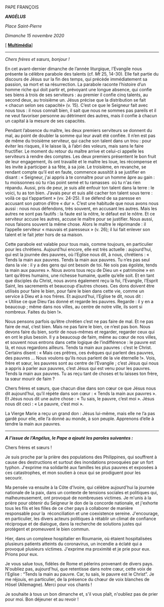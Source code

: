 PAPE FRANÇOIS

***ANGÉLUS***

*Place Saint-Pierre*

*Dimanche 15 novembre 2020*

[ **[Multimédia](http://w2.vatican.va/content/francesco/fr/events/event.dir.html/content/vaticanevents/fr/2020/11/15/angelus.html)**]

* * *

*Chers frères et sœurs, bonjour !*

En cet avant-dernier dimanche de l’année liturgique, l’Evangile nous présente la célèbre parabole des talents (cf. *Mt* 25, 14-30). Elle fait partie du discours de Jésus sur la fin des temps, qui précède immédiatement sa passion, sa mort et sa résurrection. La parabole raconte l’histoire d’un homme riche qui doit partir et, prévoyant une longue absence, qui confie ses biens à trois de ses serviteurs : au premier il confie cinq talents, au second deux, au troisième un. Jésus précise que la distribution se fait « chacun selon ses capacité» (v. 15). C’est ce que le Seigneur fait avec nous tous : il nous connaît bien, il sait que nous ne sommes pas pareils et il ne veut favoriser personne au détriment des autres, mais il confie à chacun un capital à la mesure de ses capacités.

Pendant l’absence du maître, les deux premiers serviteurs se donnent du mal, au point de doubler la somme qui leur avait été confiée. Il n’en est pas de même du troisième serviteur, qui cache son talent dans un trou : pour éviter les risques, il le laisse là, à l’abri des voleurs, mais sans le faire fructifier. Le moment du retour du maître arrive et celui-ci appelle les serviteurs à rendre des comptes. Les deux premiers présentent le bon fruit de leur engagement, ils ont travaillé et le maître les loue, les récompense et les invite à participer à sa fête, à sa joie. Le troisième, en revanche, se rendant compte qu’il est en faute, commence aussitôt à se justifier en disant : « Seigneur, j'ai appris à te connaître pour un homme âpre au gain : tu moissonnes où tu n’as point semé et tu ramasses  où tu n'as rien répandu. Aussi, pris de peur, je suis allé enfouir ton talent dans la terre : le voici, tu as ton bien. J’avais peur et suis allé cacher ton talent sous terre : voilà ce qui t’appartient » (vv. 24-25). Il se défend de sa paresse en accusant son patron d’être « dur ». C’est une habitude que nous avons nous aussi : nous nous défendons, très souvent, en accusant les autres. Mais les autres ne sont pas fautifs : la faute est la nôtre, le défaut est le nôtre. Et ce serviteur accuse les autres, accuse le maître pour se justifier. Nous aussi, nous faisons souvent la même chose. Alors le maître le réprimande : il l’appelle serviteur « mauvais et paresseux » (v. 26); il lui fait enlever son talent et le fait jeter hors de sa maison.

Cette parabole est valable pour tous mais, comme toujours, en particulier pour les chrétiens. Aujourd’hui encore, elle est très actuelle : aujourd’hui, qui est la journée des pauvres, où l’Eglise nous dit, à nous, chrétiens : « Tends la main aux pauvres. Tends la main aux pauvres. Tu n’es pas seul dans la vie : il y a des gens qui ont besoin de toi. Ne sois pas égoïste, tends la main aux pauvres ». Nous avons tous reçu de Dieu un « patrimoine » en tant qu’êtres humains, une richesse humaine, quelle qu’elle soit. Et en tant que disciples du Christ, nous avons également reçu la foi, l’Evangile, l’Esprit Saint, les sacrements et beaucoup d’autres choses. Ces dons doivent être utilisés pour faire le bien, pour faire le bien dans cette vie, comme un service à Dieu et à nos frères. Et aujourd’hui, l’Eglise te dit, nous dit : « Utilise ce que Dieu t’as donné et regarde les pauvres. Regarde : il y en a beaucoup ; même dans nos villes, au centre de notre ville, ils sont si nombreux. Faites du bien !».

Nous pensons parfois qu’être chrétien c’est ne pas faire de mal. Et ne pas faire de mal, c’est bien. Mais ne pas faire le bien, ce n’est pas bon. Nous devons faire du bien, sortir de nous-mêmes et regarder, regarder ceux qui en ont le plus besoin. Il y a beaucoup de faim, même au cœur de nos villes, et souvent nous entrons dans cette logique de l’indifférence : le pauvre est là, et nous regardons ailleurs. Tends ta main aux pauvres : c’est le Christ. Certains disent : « Mais ces prêtres, ces évêques qui parlent des pauvres, des pauvres … Nous voulons qu’ils nous parlent de la vie éternelle !». Vois, frère et sœur, les pauvres sont au centre de l’Evangile ; c’est Jésus qui nous a appris à parler aux pauvres, c’est Jésus qui est venu pour les pauvres. Tends la main aux pauvres. Tu as reçu tant de choses et tu laisses ton frère, ta sœur mourir de faim ?

Chers frères et sœurs, que chacun dise dans son cœur ce que Jésus nous dit aujourd’hui, qu’il répète dans son cœur : « Tends la main aux pauvres ». Et Jésus nous dit une autre chose : « Tu sais, le pauvre, c’est moi ». Jésus nous dit ceci : « Le pauvre, c’est moi ».

La Vierge Marie a reçu un grand don : Jésus lui-même, mais elle ne l’a pas gardé pour elle, elle l’a donné au monde, à son peuple. Apprenons d’elle à tendre la main aux pauvres.

* * *

***A l’issue de l’Angélus, le Pape a ajouté les paroles suivantes :***

Chers frères et sœurs !

Je suis proche par la prière des populations des Philippines, qui souffrent à cause des destructions et surtout des inondations provoquées par un fort typhon. J'exprime ma solidarité aux familles les plus pauvres et exposées à ces catastrophes, et mon soutien à ceux qui se prodiguent pour les secourir.

Ma pensée va ensuite à la Côte d'Ivoire, qui célèbre aujourd'hui la journée nationale de la paix, dans un contexte de tensions sociales et politiques qui, malheureusement, ont provoqué de nombreuses victimes. Je m'unis à la prière pour obtenir du Seigneur le don de la concorde nationale, et j'exhorte tous les fils et les filles de ce cher pays à collaborer de manière responsable pour la  réconciliation et une coexistence sereine. J'encourage, en particulier, les divers acteurs politiques à rétablir un climat de confiance réciproque et de dialogue, dans la recherche de solutions justes qui protègent et promeuvent le bien commun.

Hier, dans un complexe hospitalier en Roumanie, où étaient hospitalisées plusieurs patients atteints du coronavirus, un incendie a éclaté qui a provoqué plusieurs victimes. J'exprime ma proximité et je prie pour eux. Prions pour eux.

Je vous salue tous, fidèles de Rome et pèlerins provenant de divers pays. N'oubliez pas, aujourd'hui, que retentisse dans notre cœur, cette voix de l'Eglise : “Tends la main au pauvre. Car, tu sais, le pauvre est le Christ”. Je me réjouis, en particulier, de la présence du chœur de voix blanches de Hösel (Allemagne). Merci pour vos chants !

Je souhaite à tous un bon dimanche et, s'il vous plaît, n'oubliez pas de prier pour moi. Bon déjeuner et au revoir !